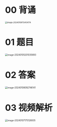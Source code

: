 # 00 背诵

<img src="https://cvp.oss-cn-shanghai.aliyuncs.com/picgo/202401081134403.png" alt="image-20240108113454174" style="zoom: 43%;" />



# 01 题目

<img src="https://cvp.oss-cn-shanghai.aliyuncs.com/picgo/202401052010088.png" alt="image-20240105201035893" style="zoom:50%;" />



# 02 答案

<img src="https://cvp.oss-cn-shanghai.aliyuncs.com/picgo/202401080927308.png" alt="image-20240108092746141" style="zoom:50%;" />



# 03 视频解析

<img src="https://cvp.oss-cn-shanghai.aliyuncs.com/picgo/202401071751300.png" alt="image-20240107175128005" style="zoom:50%;" />





